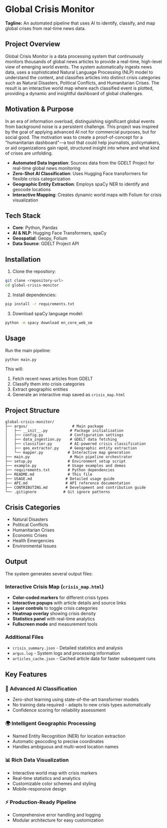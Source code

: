 # Global Crisis Monitor

**Tagline:** An automated pipeline that uses AI to identify, classify, and map global crises from real-time news data.

## Project Overview

Global Crisis Monitor is a data processing system that continuously monitors thousands of global news articles to provide a real-time, high-level view of emerging world events. The system automatically ingests news data, uses a sophisticated Natural Language Processing (NLP) model to understand the content, and classifies articles into distinct crisis categories such as Natural Disasters, Political Conflicts, and Humanitarian Crises. The result is an interactive world map where each classified event is plotted, providing a dynamic and insightful dashboard of global challenges.

## Motivation & Purpose

In an era of information overload, distinguishing significant global events from background noise is a persistent challenge. This project was inspired by the goal of applying advanced AI not for commercial purposes, but for social good. The motivation was to create a proof-of-concept for a "humanitarian dashboard"—a tool that could help journalists, policymakers, or aid organizations gain rapid, structured insight into where and what kind of crises are unfolding.

- **Automated Data Ingestion**: Sources data from the GDELT Project for real-time global news monitoring
- **Zero-Shot AI Classification**: Uses Hugging Face transformers for flexible crisis categorization
- **Geographic Entity Extraction**: Employs spaCy NER to identify and geocode locations
- **Interactive Mapping**: Creates dynamic world maps with Folium for crisis visualization

## Tech Stack

- **Core**: Python, Pandas
- **AI & NLP**: Hugging Face Transformers, spaCy
- **Geospatial**: Geopy, Folium
- **Data Source**: GDELT Project API

## Installation

1. Clone the repository:
```bash
git clone <repository-url>
cd global-crisis-monitor
```

2. Install dependencies:
```bash
pip install -r requirements.txt
```

3. Download spaCy language model:
```bash
python -m spacy download en_core_web_sm
```

## Usage

Run the main pipeline:
```bash
python main.py
```

This will:
1. Fetch recent news articles from GDELT
2. Classify them into crisis categories
3. Extract geographic entities
4. Generate an interactive map saved as `crisis_map.html`

## Project Structure

```
global-crisis-monitor/
├── argus/                    # Main package
│   ├── __init__.py          # Package initialization
│   ├── config.py            # Configuration settings
│   ├── data_ingestion.py    # GDELT data fetching
│   ├── classifier.py        # AI-powered crisis classification
│   ├── geo_extractor.py     # Geographic entity extraction
│   └── mapper.py           # Interactive map generation
├── main.py                  # Main pipeline orchestrator
├── setup.py                # Environment setup script
├── example.py              # Usage examples and demos
├── requirements.txt        # Python dependencies
├── README.md               # This file
├── USAGE.md               # Detailed usage guide
├── API.md                 # API reference documentation
├── CONTRIBUTING.md        # Development and contribution guide
└── .gitignore            # Git ignore patterns
```

## Crisis Categories

- Natural Disasters
- Political Conflicts
- Humanitarian Crises
- Economic Crises
- Health Emergencies
- Environmental Issues

## Output

The system generates several output files:

### Interactive Crisis Map (`crisis_map.html`)
- **Color-coded markers** for different crisis types
- **Interactive popups** with article details and source links  
- **Layer controls** to toggle crisis categories
- **Heatmap overlay** showing crisis density
- **Statistics panel** with real-time analytics
- **Fullscreen mode** and measurement tools

### Additional Files
- `crisis_summary.json` - Detailed statistics and analysis
- `argus.log` - System logs and processing information
- `articles_cache.json` - Cached article data for faster subsequent runs

## Key Features

### 🤖 **Advanced AI Classification**
- Zero-shot learning using state-of-the-art transformer models
- No training data required - adapts to new crisis types automatically
- Confidence scoring for reliability assessment

### 🌍 **Intelligent Geographic Processing**
- Named Entity Recognition (NER) for location extraction
- Automatic geocoding to precise coordinates
- Handles ambiguous and multi-word location names

### 📊 **Rich Data Visualization**
- Interactive world map with crisis markers
- Real-time statistics and analytics
- Customizable color schemes and styling
- Mobile-responsive design

### ⚡ **Production-Ready Pipeline**
- Comprehensive error handling and logging
- Modular architecture for easy customization

